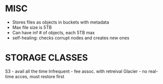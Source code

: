 # MISC
- Stores files as objects in buckets with metadata
- Max file size is 5TB
- Can have inf # of objects, each 5TB max
- self-healing: checks corrupt nodes and creates new ones


# STORAGE CLASSES
S3 - avail all the time
Infrequent - fee assoc. with retreival
Glacier - no real-time acces, must restore first

